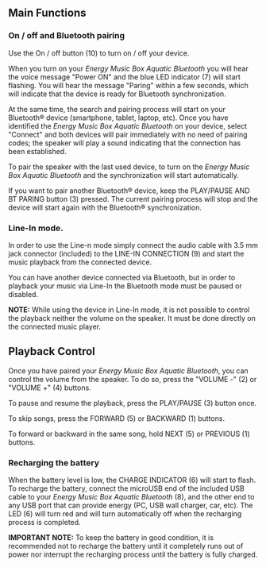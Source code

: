 ## Main Functions

### On / off and Bluetooth pairing

Use the On / off button (10) to turn on / off your device.

When you turn on your *Energy Music Box Aquatic Bluetooth* you will hear the voice message "Power ON" and the blue LED indicator (7) will start flashing. You will hear the message "Paring" within a few seconds, which will indicate that the device is ready for Bluetooth synchronization.

At the same time, the search and pairing process will start on your Bluetooth® device (smartphone, tablet, laptop, etc). Once you have identified the *Energy Music Box Aquatic Bluetooth* on your device, select "Connect" and both devices will pair immediately with no need of pairing codes; the speaker will play a sound indicating that the connection has been established.

To pair the speaker with the last used device, to turn on the *Energy Music Box Aquatic Bluetooth* and the synchronization will start automatically.

If you want to pair another Bluetooth® device, keep the PLAY/PAUSE AND BT PARING button (3) pressed. The current pairing process will stop and the device will start again with the Bluetooth® synchronization.

### Line-In mode.

In order to use the Line-n mode simply connect the audio cable with 3.5 mm jack connector (included) to the LINE-IN CONNECTION (9) and start the music playback from the connected device.

You can have another device connected via Bluetooth, but in order to playback your music via Line-In the Bluetooth mode must be paused or disabled.

**NOTE:** While using the device in Line-In mode, it is not possible to control the playback neither the volume on the speaker. It must be done directly on the connected music player.

## Playback Control

Once you have paired your *Energy Music Box Aquatic Bluetooth*, you can control the volume from the speaker. To do so, press the "VOLUME -" (2) or "VOLUME +" (4) buttons.

To pause and resume the playback, press the PLAY/PAUSE (3) button once.

To skip songs, press the FORWARD (5) or BACKWARD (1) buttons.

To forward or backward in the same song, hold NEXT (5) or PREVIOUS (1) buttons.

### Recharging the battery

When the battery level is low, the CHARGE INDICATOR (6) will start to flash. To recharge the battery, connect the microUSB end of the included USB cable to your *Energy Music Box Aquatic Bluetooth* (8), and the other end to any USB port that can provide energy (PC, USB wall charger, car, etc). The LED (6) will turn red and will turn automatically off when the recharging process is completed.

**IMPORTANT NOTE:** To keep the battery in good condition, it is recommended not to recharge the battery until it completely runs out of power nor interrupt the recharging process until the battery is fully charged.
